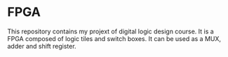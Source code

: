 # FPGA
This repository contains my projext of digital logic design course. It is a FPGA composed of logic tiles and switch boxes. It can be used as a MUX, adder and shift register.
